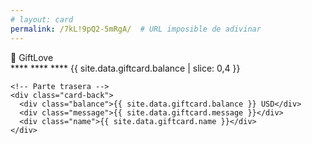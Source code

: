 ```yaml
---
# layout: card
permalink: /7kL!9pQ2-5mRgA/  # URL imposible de adivinar
---
```


<div class="card-container">
  <div class="card" onclick="flipCard()">
    <!-- Parte frontal -->
    <div class="card-front">
      <div class="glitter"></div>
      <div class="bank-logo">💝 GiftLove</div>
      <div class="chip"></div>
      <div class="fake-number">**** **** **** {{ site.data.giftcard.balance | slice: 0,4 }}</div>
    </div>
    
    <!-- Parte trasera -->
    <div class="card-back">
      <div class="balance">{{ site.data.giftcard.balance }} USD</div>
      <div class="message">{{ site.data.giftcard.message }}</div>
      <div class="name">{{ site.data.giftcard.name }}</div>
    </div>
  </div>
</div>

<!-- CSS y JS específicos de la tarjeta -->
<link rel="stylesheet" href="{{ '/assets/css/giftcard.scss' | relative_url }}">
<script src="{{ '/assets/js/giftcard.js' | relative_url }}"></script>
